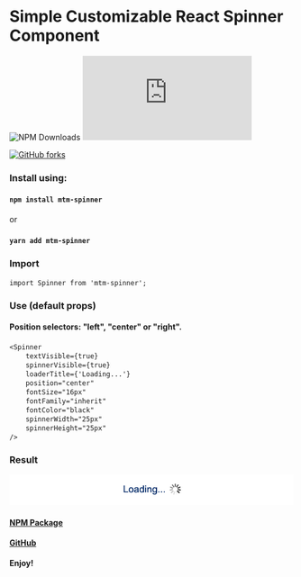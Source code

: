 # Simple Customizable React Spinner Component
![NPM Downloads](https://img.shields.io/npm/dw/mtm-spinner)
[![GitHub latest commit](https://badgen.net/github/last-commit/Naereen/Strapdown.js)](https://github.com/karolis-kimtys/spinner/commit/main)


[![GitHub forks](https://badgen.net/github/forks/Naereen/Strapdown.js/)](https://github.com/karolis-kimtys/spinner/network)


### Install using:
#### `npm install mtm-spinner`
or
#### `yarn add mtm-spinner`

### Import
```
import Spinner from 'mtm-spinner';
```

### Use (default props)
#### Position selectors: "left", "center" or "right".
```
<Spinner
    textVisible={true}
    spinnerVisible={true}
    loaderTitle={'Loading...'}
    position="center" 
    fontSize="16px"
    fontFamily="inherit"
    fontColor="black"
    spinnerWidth="25px"
    spinnerHeight="25px"
/>
```  

### Result
![Image](image.png)

#### [NPM Package](https://www.npmjs.com/package/mtm-spinner)

#### [GitHub](https://github.com/karolis-kimtys/spinner)

**Enjoy!**
